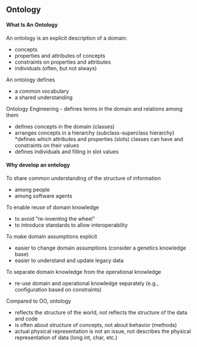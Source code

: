 ## Ontology

#### What Is An Ontology

An ontology is an explicit description of a domain:
* concepts
* properties and attributes of concepts
* constraints on properties and attributes
* individuals (often, but not always)

An ontology defines
* a common vocabulary
* a shared understanding

Ontology Engineering - defines terms in the domain and relations among them
* defines concepts in the domain (classes)
* arranges concepts in a hierarchy (subclass-superclass hierarchy)
*defines which attributes and properties (slots) classes can have and constraints on their values
* defines individuals and filling in slot values

#### Why develop an ontology

To share common understanding of the structure of information
* among people
* among software agents

To enable reuse of domain knowledge
* to avoid "re-inventing the wheel"
* to introduce standards to allow interoperability

To make domain assumptions explicit
* easier to change domain assumptions (consider a genetics knowledge base)
* easier to understand and update legacy data

To separate domain knowledge from the operational knowledge
* re-use domain and operational knowledge separately (e.g., configuration based on constraints)

Compared to OO, ontology 
* reflects the structure of the world, not reflects the structure of the data and code
* is often about structure of concepts, not about behavior (methods)
* actual physical representation is not an issue, not describes the physical representation of data (long int, char, etc.)



